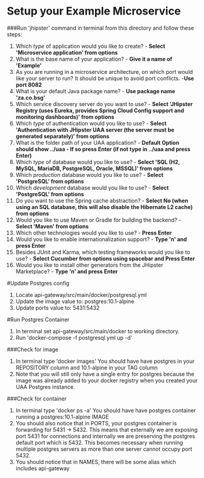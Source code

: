 # Setup your Example Microservice
###Run 'jhipster' command in terminal from this directory and follow these steps:

1. Which *type* of application would you like to create? - **Select 'Microservice application' from options**
2. What is the base name of your application? - **Give it a name of 'Example'**
3. As you are running in a microservice architecture, on which port would like your server to run? It should be unique to avoid port conflicts. -**Use port 8082**
4. What is your default Java package name? - **Use package name 'za.co.bsg'**
5. Which service discovery server do you want to use? - **Select 'JHipster Registry (uses Eureka, provides Spring Cloud Config support and monitoring dashboards)' from options**
6. Which *type* of authentication would you like to use? - **Select 'Authentication with JHipster UAA server (the server must be generated separately)' from options**
7. What is the folder path of your UAA application? - **Default Option should show ../uaa - If so press Enter (if not type in ../uaa and press Enter)**
8. Which *type* of database would you like to use? - **Select 'SQL (H2, MySQL, MariaDB, PostgreSQL, Oracle, MSSQL)'  from options**
9. Which *production* database would you like to use? - **Select 'PostgreSQL' from options**
10. Which *development* database would you like to use? - **Select 'PostgreSQL' from options**
11. Do you want to use the Spring cache abstraction? - **Select No (when using an SQL database, this will also disable the Hibernate L2 cache) from options**
12. Would you like to use Maven or Gradle for building the backend? - **Select 'Maven' from options**
13. Which other technologies would you like to use? - **Press Enter**
14. Would you like to enable internationalization support? - **Type 'n' and press Enter**
15. Besides JUnit and Karma, which testing frameworks would you like to use? - **Select Cucumber from options using spacebar and Press Enter**
16. Would you like to install other generators from the JHipster Marketplace? - **Type 'n' and press Enter**


#Update Postgres config
1. Locate api-gateway/src/main/docker/postgresql.yml
2. Update the image value to: postgres:10.1-alpine
3. Update ports value to: 5431:5432

#Run Postgres Container
1. In terminal set api-gateway/src/main/docker to working directory.
2. Run 'docker-compose -f postgresql.yml up -d'

###Check for image
1. In terminal type 'docker images'
You should have have postgres in your REPOSITORY column and 10.1-alpine in your TAG column
2. Note that you will still only have a single entry for postgres because the image was already added to your docker registry
when you created your UAA Postgres instance.

###Check for container
1. In terminal type 'docker ps -a'
You should have have postgres container running a postgres:10.1-alpine IMAGE
2. You should also notice that in PORTS, your postgres container is forwarding for 5431 -> 5432. This means that
externally we are exposing port 5431 for connections and internally we are preserving the postgres default port which is 5432.
This becomes necessary when running multiple postgres servers as more than one server cannot occupy port 5432.
3. You should notice that in NAMES, there will be some alias which includes api-gateway
